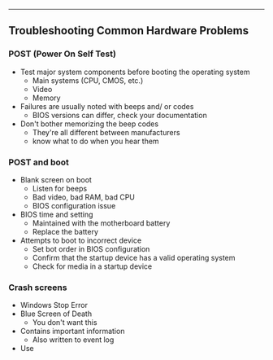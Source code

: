 
---

## Troubleshooting Common Hardware Problems

### POST (Power On Self Test)
- Test major system components before booting the operating system
	- Main systems (CPU, CMOS, etc.)
	- Video
	- Memory
- Failures are usually noted with beeps and/ or codes
	- BIOS versions can differ, check your documentation
- Don't bother memorizing the beep codes
	- They're all different between manufacturers
	- know what to do when you hear them

### POST and boot
- Blank screen on boot
	- Listen for beeps
	- Bad video, bad RAM, bad CPU
	- BIOS configuration issue
- BIOS time and setting
	- Maintained with the motherboard battery
	- Replace the battery
- Attempts to boot to incorrect device
	- Set bot order in BIOS configuration
	- Confirm that the startup device has a valid operating system
	- Check for media in a startup device

### Crash screens
- Windows Stop Error
- Blue Screen of Death
	- You don't want this
- Contains important information
	- Also written to event log
- Use